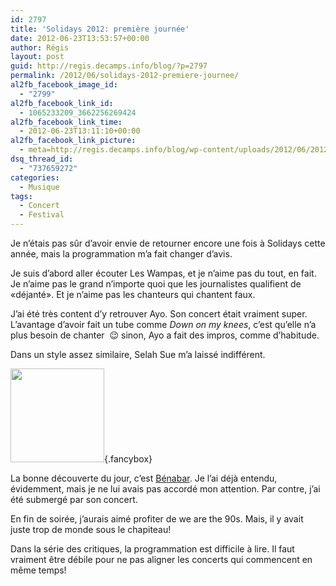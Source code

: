 ```yaml
---
id: 2797
title: 'Solidays 2012: première journée'
date: 2012-06-23T13:53:57+00:00
author: Régis
layout: post
guid: http://regis.decamps.info/blog/?p=2797
permalink: /2012/06/solidays-2012-premiere-journee/
al2fb_facebook_image_id:
  - "2799"
al2fb_facebook_link_id:
  - 1065233209_3662256269424
al2fb_facebook_link_time:
  - 2012-06-23T13:11:10+00:00
al2fb_facebook_link_picture:
  - meta=http://regis.decamps.info/blog/wp-content/uploads/2012/06/20120622_202216-350x233.jpg
dsq_thread_id:
  - "737659272"
categories:
  - Musique
tags:
  - Concert
  - Festival
---
```

Je n’étais pas sûr d’avoir envie de retourner encore une fois à Solidays cette année, mais la programmation m’a fait changer d’avis.

<!--more-->

Je suis d’abord aller écouter Les Wampas, et je n’aime pas du tout, en fait. Je n’aime pas le grand n’importe quoi que les journalistes qualifient de «déjanté». Et je n’aime pas les chanteurs qui chantent faux.

J’ai été très content d’y retrouver Ayo. Son concert était vraiment super. L’avantage d’avoir fait un tube comme _Down on my knees_, c’est qu’elle n’a plus besoin de chanter  😉 sinon, Ayo a fait des impros, comme d’habitude.

Dans un style assez similaire, Selah Sue m’a laissé indifférent.

[<img src="http://regis.decamps.info/blog/wp-content/uploads/2012/06/20120622_202216-150x150.jpg" alt="" title="Bénabar à Solidays 2012" width="150" height="150" class="alignleft size-thumbnail wp-image-2799" srcset="http://regis.decamps.info/blog/wp-content/uploads/2012/06/20120622_202216-150x150.jpg 150w, http://regis.decamps.info/blog/wp-content/uploads/2012/06/20120622_202216-100x100.jpg 100w" sizes="(max-width: 150px) 100vw, 150px" />](http://regis.decamps.info/blog/wp-content/uploads/2012/06/20120622_202216.jpg){.fancybox}

La bonne découverte du jour, c’est [Bénabar](http://www.lastfm.fr/music/B%C3%A9nabar "Bénabar sur Last.fm"). Je l’ai déjà entendu, évidemment, mais je ne lui avais pas accordé mon attention. Par contre, j’ai été submergé par son concert.

En fin de soirée, j’aurais aimé profiter de we are the 90s. Mais, il y avait juste trop de monde sous le chapiteau!

Dans la série des critiques, la programmation est difficile à lire. Il faut vraiment être débile pour ne pas aligner les concerts qui commencent en même temps!
